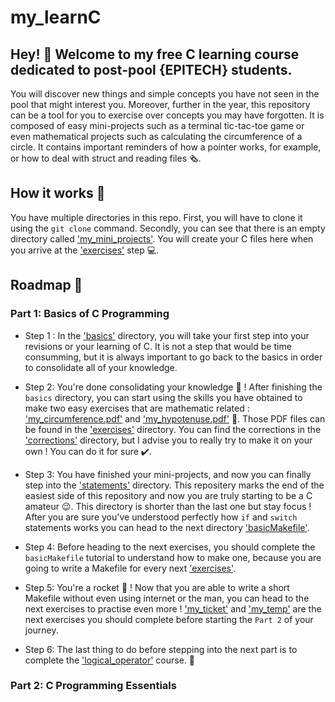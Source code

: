 # my_learnC
## Hey! 👋 Welcome to my free C learning course dedicated to post-pool {EPITECH} students.

You will discover new things and simple concepts you have not seen in the pool that might interest you. Moreover, further in the year, this repository can be a tool for you to exercise over concepts you may have forgotten. It is composed of easy mini-projects such as a terminal tic-tac-toe game or even mathematical projects such as calculating the circumference of a circle. It contains important reminders of how a pointer works, for example, or how to deal with struct and reading files 🗞️.

## How it works 🧰

You have multiple directories in this repo. First, you will have to clone it using the ```git clone``` command. Secondly, you can see that there is an empty directory called ['my_mini_projects'](my_mini_projects). You will create your C files here when you arrive at the ['exercises'](exercises) step 💻.

## Roadmap 📰

### Part 1: Basics of C Programming

* Step 1 : In the ['basics'](my_learnC/part_1/01_basics) directory, you will take your first step into your revisions or your learning of C. It is not a step that would be time consumming, but it is always important to go back to the basics in order to consolidate all of your knowledge.

* Step 2: You're done consolidating your knowledge 🥳 ! After finishing the ```basics``` directory, you can start using the skills you have obtained to make two easy exercises that are mathematic related : ['my_circumference.pdf'](exercises/01_my_circumference.pdf) and ['my_hypotenuse.pdf'](exercises/'02_my_hypotenuse.pdf) 📐. Those PDF files can be found in the ['exercises'](exercises) directory. You can find the corrections in the ['corrections'](corrections) directory, but I advise you to really try to make it on your own ! You can do it for sure ✔️.

* Step 3: You have finished your mini-projects, and now you can finally step into the ['statements'](my_learnC/part_1/02_statements) directory. This repositery marks the end of the easiest side of this repository and now you are truly starting to be a C amateur 😉. This directory is shorter than the last one but stay focus ! After you are sure you've understood perfectly how ```if``` and ```switch``` statements works you can head to the next directory ['basicMakefile'](my_learnC/part_1/03_basicMakefile).

* Step 4: Before heading to the next exercises, you should complete the ```basicMakefile``` tutorial to understand how to make one, because you are going to write a Makefile for every next ['exercises'](exercises).

* Step 5: You're a rocket 🚀 ! Now that you are able to write a short Makefile without even using internet or the man, you can head to the next exercises to practise even more ! ['my_ticket'](exercises/03_my_ticket.pdf) and ['my_temp'](exercises/04_my_temp.pdf) are the next exercises you should complete before starting the ```Part 2``` of your journey.

* Step 6: The last thing to do before stepping into the next part is to complete the ['logical_operator'](my_learnC/part_1/04_logical_operators) course. 🚀

### Part 2: C Programming Essentials
